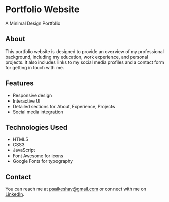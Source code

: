 # Portfolio Website

A Minimal Design Portfolio

## About

This portfolio website is designed to provide an overview of my professional background, including my education, work experience, and personal projects. It also includes links to my social media profiles and a contact form for getting in touch with me.

## Features

- Responsive design
- Interactive UI
- Detailed sections for About, Experience, Projects
- Social media integration

## Technologies Used

- HTML5
- CSS3
- JavaScript
- Font Awesome for icons
- Google Fonts for typography

## Contact

You can reach me at psaikeshav@gmail.com or connect with me on [LinkedIn](https://www.linkedin.com/in/saikeshav/).
